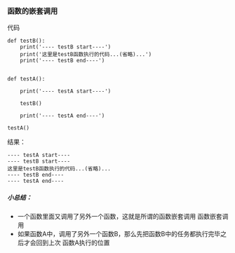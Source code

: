 ### 函数的嵌套调用
代码  

    def testB():
        print('---- testB start----')
        print('这里是testB函数执行的代码...(省略)...')
        print('---- testB end----')


    def testA():

        print('---- testA start----')

        testB()

        print('---- testA end----')

    testA()
结果：

    ---- testA start----
    ---- testB start----
    这里是testB函数执行的代码...(省略)...
    ---- testB end----
    ---- testA end----
##### 小总结：  
+ 一个函数里面又调用了另外一个函数，这就是所谓的函数嵌套调用 函数嵌套调用
+ 如果函数A中，调用了另外一个函数B，那么先把函数B中的任务都执行完毕之后才会回到上次 函数A执行的位置
